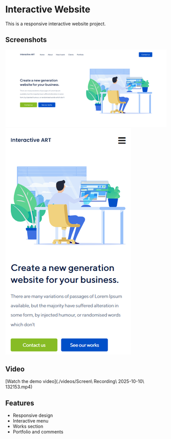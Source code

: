 # Interactive Website

This is a responsive interactive website project.

## Screenshots

![Laptop](./Screenshot/Laptop(1).png)
![Mobile](./Screenshot/Mobile(1).png)

## Video

[Watch the demo video](./videos/Screen\ Recording\ 2025-10-10\ 132153.mp4)

## Features

- Responsive design
- Interactive menu
- Works section
- Portfolio and comments
